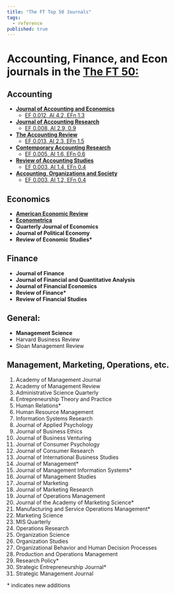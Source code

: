 ```yaml
---
title: "The FT Top 50 Journals"
tags:
  - reference
published: true
---
```


# Accounting, Finance, and Econ journals in the [The FT 50:](https://www.ft.com/content/3405a512-5cbb-11e1-8f1f-00144feabdc0#axzz4J5U4V1EX)

## Accounting
- [__Journal of Accounting and Economics__](https://www.journals.elsevier.com/journal-of-accounting-and-economics)
	- [EF 0.012, AI 4.2, EFn 1.3](http://eigenfactor.org/projects/journalRank/rankings.php?bsearch=JOURNAL+OF+ACCOUNTING+%26+ECONOMICS&searchby=journal&orderby=eigenfactor)
- [__Journal of Accounting Research__](https://onlinelibrary.wiley.com/journal/1475679x)
	- [EF 0.008, AI 2.9, 0.9](http://eigenfactor.org/projects/journalRank/rankings.php?bsearch=JOURNAL+OF+ACCOUNTING+RESEARCH&searchby=journal&orderby=eigenfactor)
- [__The Accounting Review__](https://aaahq.org/Research/Journals/The-Accounting-Review)
	- [EF 0.013, AI 2.3, EFn 1.5](http://eigenfactor.org/projects/journalRank/rankings.php?bsearch=ACCOUNTING+REVIEW&searchby=journal&orderby=eigenfactor)
- [__Contemporary Accounting Research__](https://onlinelibrary.wiley.com/journal/19113846)
	- [EF 0.005, AI 1.6, EFn 0.6](http://eigenfactor.org/projects/journalRank/rankings.php?bsearch=CONTEMPORARY+ACCOUNTING+RESEARCH&searchby=journal&orderby=eigenfactor)
- [__Review of Accounting Studies__](https://www.springer.com/journal/11142)
	- [EF 0.003, AI 1.4, EFn 0.4](http://eigenfactor.org/projects/journalRank/rankings.php?bsearch=REVIEW+OF+ACCOUNTING+STUDIES&searchby=journal&orderby=eigenfactor)
- [__Accounting, Organizations and Society__](https://www.journals.elsevier.com/accounting-organizations-and-society)
	- [EF 0.003, AI 1.2, EFn 0.4](http://eigenfactor.org/projects/journalRank/rankings.php?bsearch=ACCOUNTING+ORGANIZATIONS+AND+SOCIETY&searchby=journal&orderby=eigenfactor)


## Economics
- [__American Economic Review__](https://www.aeaweb.org/journals/aer)
- [__Econometrica__](https://www.econometricsociety.org/publications/econometrica/browse)
- __Quarterly Journal of Economics__
- __Journal of Political Economy__
- __Review of Economic Studies*__

## Finance
- __Journal of Finance__
- __Journal of Financial and Quantitative Analysis__
- __Journal of Financial Economics__
- __Review of Finance*__
- __Review of Financial Studies__

## General:
- __Management Science__
- Harvard Business Review
- Sloan Management Review

## Management, Marketing, Operations, etc.
1. Academy of Management Journal
2. Academy of Management Review
4. Administrative Science Quarterly
8. Entrepreneurship Theory and Practice
10. Human Relations*
11. Human Resource Management
12. Information Systems Research
15. Journal of Applied Psychology
16. Journal of Business Ethics
17. Journal of Business Venturing
18. Journal of Consumer Psychology
19. Journal of Consumer Research
23. Journal of International Business Studies
24. Journal of Management*
25. Journal of Management Information Systems*
26. Journal of Management Studies
27. Journal of Marketing
28. Journal of Marketing Research
29. Journal of Operations Management
31. Journal of the Academy of Marketing Science*
33. Manufacturing and Service Operations Management*
34. Marketing Science
35. MIS Quarterly
36. Operations Research
37. Organization Science
38. Organization Studies
39. Organizational Behavior and Human Decision Processes
40. Production and Operations Management
42. Research Policy*
48. Strategic Entrepreneurship Journal*
49. Strategic Management Journal

\* indicates new additions